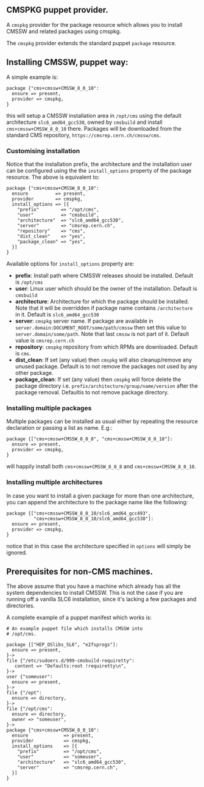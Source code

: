## CMSPKG puppet provider.

A `cmspkg` provider for the package resource which allows you to install CMSSW
and related packages using cmspkg.

The `cmspkg` provider extends the standard puppet `package` resource.

## Installing CMSSW, puppet way:

A simple example is:

    package {"cms+cmssw+CMSSW_8_0_10":
      ensure => present,
      provider => cmspkg,
    }

this will setup a CMSSW installation area in `/opt/cms` using the default
architecture `slc6_amd64_gcc530`, owned by `cmsbuild` and install
`cms+cmssw+CMSSW_8_0_10` there. Packages will be downloaded from the standard CMS
repository, `https://cmsrep.cern.ch/cmssw/cms`.

### Customising installation

Notice that the installation prefix, the architecture and the installation user
can be configured using the the `install_options` property of the package
resource. The above is equivalent to:

    package {"cms+cmssw+CMSSW_8_0_10":
      ensure          => present,
      provider        => cmspkg,
      install_options => [{
        "prefix"        => "/opt/cms",
        "user"          => "cmsbuild",
        "architecture"  => "slc6_amd64_gcc530",
        "server"        => "cmsrep.cern.ch",
        "repository"    => "cms",
        "dist_clean"    => "yes",
        "package_clean" => "yes",
      }]
    }

Available options for `install_options` property are:
 - **prefix**: Install path where CMSSW releases should be installed. Default is `/opt/cms`
 - **user**:   Linux user which should be the owner of the installation. Default is `cmsbuild`
 - **architecture**: Architecture for which the package should be installed. Note that it will be overridden if package name contains `/architecture` in it. Default is `slc6_amd64_gcc530`
 - **server**: `cmspkg` server name. If package are available in `server.domain:DOCUMENT_ROOT/some/path/cmssw` then set this value to `server.domain/some/path`. Note that last `cmssw` is not part of it. Default value is `cmsrep.cern.ch`
 - **repository**: `cmspkg` repository from which RPMs are downloaded. Default is `cms`.
 - **dist_clean**: If set (any value) then `cmspkg` will also cleanup/remove any unused package. Default is to not remove the packages not used by any other package.
 - **package_clean**: If set (any value) then `cmspkg` will force delete the package directory i.e. `prefix/architecture/group/name/version` after the package removal. Defaultis to not remove package directory.

### Installing multiple packages

Multiple packages can be installed as usual either by repeating the resource
declaration or passing a list as name. E.g.:

    package {["cms+cmssw+CMSSW_8_0_8", "cms+cmssw+CMSSW_8_0_10"]:
      ensure => present,
      provider => cmspkg,
    }

will happily install both `cms+cmssw+CMSSW_8_0_8` and `cms+cmssw+CMSSW_8_0_10`.

### Installing multiple architectures

In case you want to install a given package for more than one architecture, you
can append the architecture to the package name like the following:

    package {["cms+cmssw+CMSSW_8_0_10/slc6_amd64_gcc493",
              "cms+cmssw+CMSSW_8_0_10/slc6_amd64_gcc530"]:
      ensure => present,
      provider => cmspkg,
    }

notice that in this case the architecture specified in `options` will
simply be ignored.

## Prerequisites for non-CMS machines.

The above assume that you have a machine which already has all the system
dependencies to install CMSSW. This is not the case if you are running off a
vanilla SLC6 installation, since it's lacking a few packages and directories.

A complete example of a puppet manifest which works is:

    # An example puppet file which installs CMSSW into
    # /opt/cms.

    package {["HEP_OSlibs_SL6", "e2fsprogs"]:
      ensure => present,
    }->
    file {"/etc/sudoers.d/999-cmsbuild-requiretty":
       content => "Defaults:root !requiretty\n",
    }->
    user {"someuser":
      ensure => present,
    }->
    file {"/opt":
      ensure => directory,
    }->
    file {"/opt/cms":
      ensure => directory,
      owner => "someuser",
    }->
    package {"cms+cmssw+CMSSW_8_0_10":
      ensure             => present,
      provider           => cmspkg,
      install_options    => [{
        "prefix"         => "/opt/cms",
        "user"           => "someuser",
        "architecture"   => "slc6_amd64_gcc530",
        "server"         => "cmsrep.cern.ch",
      }]
    }
